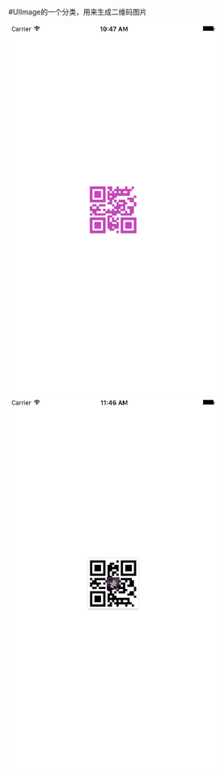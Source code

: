 #UIImage的一个分类，用来生成二维码图片

![image](https://github.com/ZHDeveloper/QRCodeGenerate/blob/master/Simulator%20Screen%20Shot1.png)
![image](https://github.com/ZHDeveloper/QRCodeGenerate/blob/master/Simulator%20Screen%20Shot2.png)
